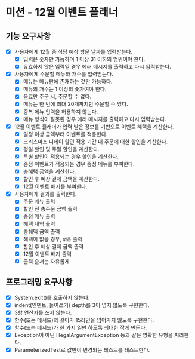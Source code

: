 # 미션 - 12월 이벤트 플래너

## 기능 요구사항

- [X] 사용자에게 12월 중 식당 예상 방문 날짜를 입력받는다.
    - [X] 입력은 숫자만 가능하며 1 이상 31 이하의 범위여야 한다.
    - [X] 유효하지 않은 입력일 경우 에러 메시지를 출력하고 다시 입력받는다.
- [X] 사용자에게 주문할 메뉴와 개수를 입력받는다.
    - [X] 메뉴는 메뉴판에 존재하는 것만 가능하다.
    - [X] 메뉴의 개수는 1 이상의 숫자여야 한다.
    - [X] 음료만 주문 시, 주문할 수 없다.
    - [X] 메뉴는 한 번에 최대 20개까지만 주문할 수 있다.
    - [X] 중복 메뉴 입력을 허용하지 않는다.
    - [X] 메뉴 형식이 잘못된 경우 에러 메시지를 출력하고 다시 입력받는다.
- [X] 12월 이벤트 플래너가 입력 받은 정보를 기반으로 이벤트 혜택을 계산한다.
    - [X] 일정 이상 금액부터 이벤트를 적용한다.
    - [X] 크리스마스 디데이 할인 적용 기간 내 주문에 대한 할인을 계산한다.
    - [X] 평일 할인 및 주말 할인을 계산한다.
    - [X] 특별 할인이 적용되는 경우 할인을 계산한다.
    - [X] 증정 이벤트가 적용되는 경우 증정 메뉴를 부여한다.
    - [X] 총혜택 금액을 계산한다.
    - [X] 할인 후 예상 결제 금액을 계산한다.
    - [X] 12월 이벤트 배지를 부여한다.
- [X] 사용자에게 결과를 출력한다.
    - [X] 주문 메뉴 출력
    - [X] 할인 전 총주문 금액 출력
    - [X] 증정 메뉴 출력
    - [X] 혜택 내역 출력
    - [X] 총혜택 금액 출력
    - [X] 혜택이 없을 경우, `없음` 출력
    - [X] 할인 후 예상 결제 금액 출력
    - [X] 12월 이벤트 배지 출력
    - [X] 출력 순서는 자유롭게

## 프로그래밍 요구사항

- [X] System.exit()를 호출하지 않는다.
- [X] indent(인덴트, 들여쓰기) depth를 3이 넘지 않도록 구현한다.
- [X] 3항 연산자를 쓰지 않는다.
- [X] 함수(또는 메서드)의 길이가 15라인을 넘어가지 않도록 구현한다.
- [X] 함수(또는 메서드)가 한 가지 일만 하도록 최대한 작게 만든다.
- [X] Exception이 아닌 IllegalArgumentException 등과 같은 명확한 유형을 처리한다.
- [X] ParameterizedTest로 값만이 변경되는 테스트를 테스트한다.